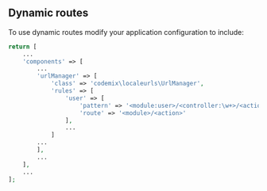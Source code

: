 ## Dynamic routes
To use dynamic routes modify your application configuration to include:

```php
return [
    ...
    'components' => [
        ...
        'urlManager' => [
            'class' => 'codemix\localeurls\UrlManager',
            'rules' => [
                'user' => [
                    'pattern' => '<module:user>/<controller:\w+>/<action:\w+>',
                    'route' => '<module>/<action>'
                ],
                ...
            ]
        ...
        ],
        ...
    ],
    ...             
];
```



